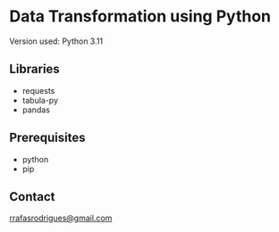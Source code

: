 # Data Transformation using Python

Version used: Python 3.11

## Libraries

- requests
- tabula-py
- pandas

## Prerequisites

- python
- pip

## Contact

rrafasrodrigues@gmail.com
